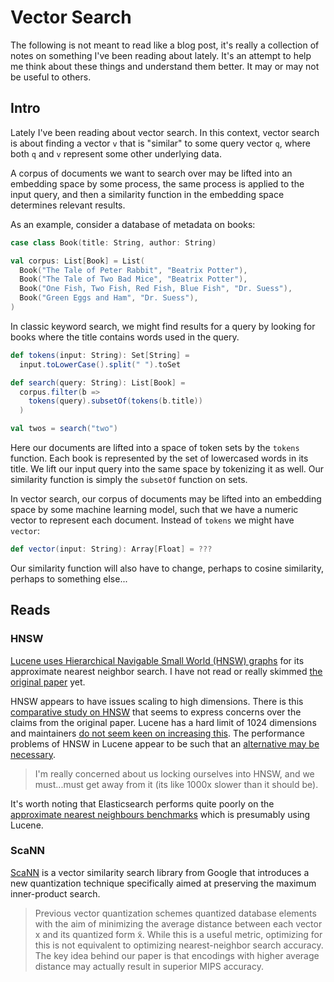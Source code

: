 Vector Search
=============

The following is not meant to read like a blog post, it's really a collection of notes on something I've been reading about lately.
It's an attempt to help me think about these things and understand them better. It may or may not be useful to others.


## Intro

Lately I've been reading about vector search.
In this context, vector search is about finding a vector `v` that is "similar" to some query vector `q`, where both `q` and `v` represent some other underlying data.

A corpus of documents we want to search over may be lifted into an embedding space by some process, the same process is applied to the input query, and then a similarity function in the embedding space determines relevant results.

As an example, consider a database of metadata on books:

```scala mdoc:silent
case class Book(title: String, author: String)

val corpus: List[Book] = List(
  Book("The Tale of Peter Rabbit", "Beatrix Potter"),
  Book("The Tale of Two Bad Mice", "Beatrix Potter"),
  Book("One Fish, Two Fish, Red Fish, Blue Fish", "Dr. Suess"),
  Book("Green Eggs and Ham", "Dr. Suess"),
)
```

In classic keyword search, we might find results for a query by looking for books where the title contains words used in the query.

```scala mdoc
def tokens(input: String): Set[String] =
  input.toLowerCase().split(" ").toSet

def search(query: String): List[Book] =
  corpus.filter(b => 
    tokens(query).subsetOf(tokens(b.title))
  )

val twos = search("two")
```

Here our documents are lifted into a space of token sets by the `tokens` function.
Each book is represented by the set of lowercased words in its title.
We lift our input query into the same space by tokenizing it as well.
Our similarity function is simply the `subsetOf` function on sets.

In vector search, our corpus of documents may be lifted into an embedding space by some machine learning model, such that we have a numeric vector to represent each document.
Instead of `tokens` we might have `vector`:

```scala mdoc
def vector(input: String): Array[Float] = ???
```

Our similarity function will also have to change, perhaps to cosine similarity, perhaps to something else...


## Reads

### HNSW

[Lucene uses Hierarchical Navigable Small World (HNSW) graphs][lucene-hnsw] for its approximate nearest neighbor search.
I have not read or really skimmed [the original paper][hnsw-paper] yet.

HNSW appears to have issues scaling to high dimensions.
There is this [comparative study on HNSW][hnsw-comparative] that seems to express concerns over the claims from the original paper.
Lucene has a hard limit of 1024 dimensions and maintainers [do not seem keen on increasing this][lucene-dim-limit].
The performance problems of HNSW in Lucene appear to be such that an [alternative may be necessary][lucene-hnsw-alt].

> I'm really concerned about us locking ourselves into HNSW, and we must...must get away from it (its like 1000x slower than it should be).

It's worth noting that Elasticsearch performs quite poorly on the [approximate nearest neighbours benchmarks][ann-benchmarks] which is presumably using Lucene.


### ScaNN

[ScaNN] is a vector similarity search library from Google that introduces a new quantization technique specifically aimed at preserving the maximum inner-product search.

> Previous vector quantization schemes quantized database elements with the aim of minimizing the average distance between each vector x and its quantized form x̃.
> While this is a useful metric, optimizing for this is not equivalent to optimizing nearest-neighbor search accuracy.
> The key idea behind our paper is that encodings with higher average distance may actually result in superior MIPS accuracy.


[ann-benchmarks]: http://ann-benchmarks.com/
[ScaNN]: https://ai.googleblog.com/2020/07/announcing-scann-efficient-vector.html
[lucene-hnsw]: https://lucene.apache.org/core/9_4_2/core/org/apache/lucene/util/hnsw/HnswGraph.html
[hnsw-paper]: https://arxiv.org/abs/1603.09320
[hnsw-comparative]: https://arxiv.org/abs/1904.02077v1
[lucene-dim-limit]: https://github.com/apache/lucene/pull/874
[lucene-hnsw-alt]: https://github.com/apache/lucene/pull/11946#discussion_r1041043232
